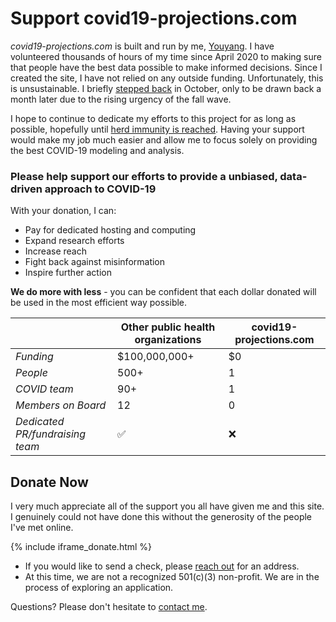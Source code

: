 # Support covid19-projections.com

*covid19-projections.com* is built and run by me, [Youyang](https://youyanggu.com). I have volunteered thousands of hours of my time since April 2020 to making sure that people have the best data possible to make informed decisions. Since I created the site, I have not relied on any outside funding. Unfortunately, this is unsustainable. I briefly [stepped back](https://youyanggu.com/blog/six-months-later) in October, only to be drawn back a month later due to the rising urgency of the fall wave.

I hope to continue to dedicate my efforts to this project for as long as possible, hopefully until [herd immunity is reached](/path-to-herd-immunity). Having your support would make my job much easier and allow me to focus solely on providing the best COVID-19 modeling and analysis.

### Please help support our efforts to provide a unbiased, data-driven approach to COVID-19

With your donation, I can:

- Pay for dedicated hosting and computing
- Expand research efforts
- Increase reach
- Fight back against misinformation
- Inspire further action

**We do more with less** - you can be confident that each dollar donated will be used in the most efficient way possible.

| | Other public health organizations | covid19-projections.com | 
| --- | --- | --- |
| *Funding* | $100,000,000+ | $0 |
| *People* | 500+ | 1 |
| *COVID team* | 90+ | 1 |
| *Members on Board* | 12 | 0 |
| *Dedicated PR/fundraising team* | ✅ | ❌ |

## Donate Now

I very much appreciate all of the support you all have given me and this site. I genuinely could not have done this without the generosity of the people I've met online.

{% include iframe_donate.html %}

- If you would like to send a check, please [reach out](/contact) for an address.
- At this time, we are not a recognized 501(c)(3) non-profit. We are in the process of exploring an application.

Questions? Please don't hesitate to [contact me](/contact).

